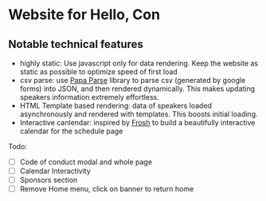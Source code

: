# Website for Hello, Con
## Notable technical features
- highly static: Use javascript only for data rendering. Keep the website as static as possible to optimize speed of first load
- csv parse: use [Papa Parse](http://papaparse.com/) library to parse csv (generated by google forms) into JSON, and then rendered dynamically. This makes updating speakers information extremely effortless.
- HTML Template based rendering: data of speakers loaded asynchronously and rendered with templates. This boosts initial loading.
- Interactive canlendar: inspired by [Frosh](https://www.orientation.skule.ca/) to build a beautifully interactive calendar for the schedule page

Todo:
 - [ ] Code of conduct modal and whole page
 - [ ] Calendar Interactivity
 - [ ] Sponsors section
 - [ ] Remove Home menu, click on banner to return home

